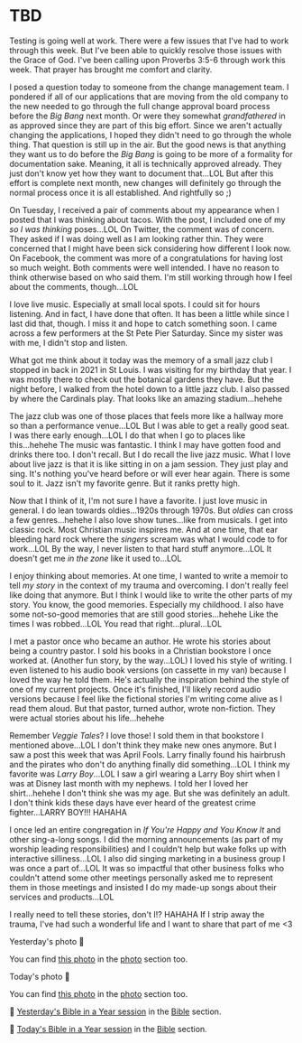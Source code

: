 # TBD

Testing is going well at work. There were a few issues that I've had to work through this week. But I've been able to quickly resolve those issues with the Grace of God. I've been calling upon Proverbs 3:5-6 through work this week. That prayer has brought me comfort and clarity.

> <!--@include: @/bible/translations/bsb/20_pro/verses/003.md{5,6}-->

I posed a question today to someone from the change management team. I pondered if all of our applications that are moving from the old company to the new needed to go through the full change approval board process before the *Big Bang* next month. Or were they somewhat *grandfathered* in as approved since they are part of this big effort. Since we aren't actually changing the applications, I hoped they didn't need to go through the whole thing. That question is still up in the air. But the good news is that anything they want us to do before the *Big Bang* is going to be more of a formality for documentation sake. Meaning, it all is technically approved already. They just don't know yet how they want to document that...LOL But after this effort is complete next month, new changes will definitely go through the normal process once it is all established. And rightfully so ;)

On Tuesday, I received a pair of comments about my appearance when I posted that I was thinking about tacos. With the post, I included one of my *so I was thinking* poses...LOL On Twitter, the comment was of concern. They asked if I was doing well as I am looking rather thin. They were concerned that I might have been sick considering how different I look now. On Facebook, the comment was more of a congratulations for having lost so much weight. Both comments were well intended. I have no reason to think otherwise based on who said them. I'm still working through how I feel about the comments, though...LOL

I love live music. Especially at small local spots. I could sit for hours listening. And in fact, I have done that often. It has been a little while since I last did that, though. I miss it and hope to catch something soon. I came across a few performers at the St Pete Pier Saturday. Since my sister was with me, I didn't stop and listen.

What got me think about it today was the memory of a small jazz club I stopped in back in 2021 in St Louis. I was visiting for my birthday that year. I was mostly there to check out the botanical gardens they have. But the night before, I walked from the hotel down to a little jazz club. I also passed by where the Cardinals play. That looks like an amazing stadium...hehehe

The jazz club was one of those places that feels more like a hallway more so than a performance venue...LOL But I was able to get a really good seat. I was there early enough...LOL I do that when I go to places like this...hehehe The music was fantastic. I think I may have gotten food and drinks there too. I don't recall. But I do recall the live jazz music. What I love about live jazz is that it is like sitting in on a jam session. They just play and sing. It's nothing you've heard before or will ever hear again. There is some soul to it. Jazz isn't my favorite genre. But it ranks pretty high.

Now that I think of it, I'm not sure I have a favorite. I just love music in general. I do lean towards oldies...1920s through 1970s. But *oldies* can cross a few genres...hehehe I also love show tunes...like from musicals. I get into classic rock. Most Christian music inspires me. And at one time, that ear bleeding hard rock where the *singers* scream was what I would code to for work...LOL By the way, I never listen to that hard stuff anymore...LOL It doesn't get me *in the zone* like it used to...LOL

I enjoy thinking about memories. At one time, I wanted to write a memoir to tell *my story* in the context of my trauma and overcoming. I don't really feel like doing that anymore. But I think I would like to write the other parts of my story. You know, the good memories. Especially my childhood. I also have some not-so-good memories that are still good stories...hehehe Like the times I was robbed...LOL You read that right...plural...LOL

I met a pastor once who became an author. He wrote his stories about being a country pastor. I sold his books in a Christian bookstore I once worked at. (Another fun story, by the way...LOL) I loved his style of writing. I even listened to his audio book versions (on cassette in my van) because I loved the way he told them. He's actually the inspiration behind the style of one of my current projects. Once it's finished, I'll likely record audio versions because I feel like the fictional stories I'm writing come alive as I read them aloud. But that pastor, turned author, wrote non-fiction. They were actual stories about his life...hehehe

Remember *Veggie Tales*? I love those! I sold them in that bookstore I mentioned above...LOL I don't think they make new ones anymore. But I saw a post this week that was April Fools. Larry finally found his hairbrush and the pirates who don't do anything finally did something...LOL I think my favorite was *Larry Boy*...LOL I saw a girl wearing a Larry Boy shirt when I was at Disney last month with my nephews. I told her I loved her shirt...hehehe I don't think she was my age. But she was definitely an adult. I don't think kids these days have ever heard of the greatest crime fighter...LARRY BOY!!! HAHAHA

I once led an entire congregation in *If You're Happy and You Know It* and other sing-a-long songs. I did the morning announcements (as part of my worship leading responsibilities) and I couldn't help but wake folks up with interactive silliness...LOL I also did singing marketing in a business group I was once a part of...LOL It was so impactful that other business folks who couldn't attend some other meetings personally asked me to represent them in those meetings and insisted I do my made-up songs about their services and products...LOL

I really need to tell these stories, don't I!? HAHAHA If I strip away the trauma, I've had such a wonderful life and I want to share that part of me <3

Yesterday's photo 📸

<!--@include: @/photos/photo-a-day/2025/04/02.md{3,}-->

You can find [this photo](/photos/photo-a-day/2025/04/02) in the [photo](/photos/) section too.

Today's photo 📸

<!--@include: @/photos/photo-a-day/2025/04/03.md{3,}-->

You can find [this photo](/photos/photo-a-day/2025/04/03) in the [photo](/photos/) section too.

📖 [Yesterday's Bible in a Year session](/bible/plans/bible-in-a-year/04/02) in the [Bible](/bible/) section.

📖 [Today's Bible in a Year session](/bible/plans/bible-in-a-year/04/03) in the [Bible](/bible/) section.